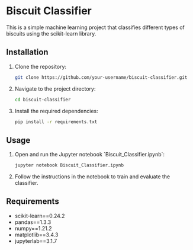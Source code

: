 # Biscuit Classifier

This is a simple machine learning project that classifies different types of biscuits using the scikit-learn library.

## Installation

<ol>
<li>Clone the repository:</li>

   ```bash
   git clone https://github.com/your-username/biscuit-classifier.git
   ```

<li>Navigate to the project directory:</li>

   ```bash
   cd biscuit-classifier
   ```

<li>Install the required dependencies:</li>

   ```bash
   pip install -r requirements.txt
   ```
   
</ol>

## Usage

<ol>
<li>Open and run the Jupyter notebook `Biscuit_Classifier.ipynb`:</li>

   ```bash
   jupyter notebook Biscuit_Classifier.ipynb
   ```

<li>Follow the instructions in the notebook to train and evaluate the classifier.</li>
</ol>

## Requirements

- scikit-learn==0.24.2
- pandas==1.3.3
- numpy==1.21.2
- matplotlib==3.4.3
- jupyterlab==3.1.7
